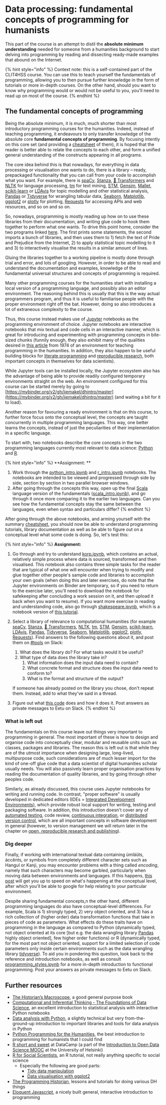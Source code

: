 # Data processing: fundamental concepts of programming for humanists

This part of the course is an attempt to distil the **absolute minimum understanding** needed for someone from a humanities background to start delving into programming by reading and dissecting ready-made examples that abound on the Internet.

{% hint style="info" %}
Context note: this is a self-contained part of the CLIT4HSS course. You can use this to teach yourself the fundamentals of programming, allowing you to then pursue further knowledge in the form of tutorials or more in-depth courses. On the other hand, should you want to know why programming would or would not be useful to you, you'll need to read up on most of the course.
{% endhint %}

## The fundamental concepts of programming

Being the absolute minimum, it is much, much shorter than most introductory programming courses for the humanities. Indeed, instead of teaching programming, it endeavours to only transfer knowledge of the absolute core **fundamental concepts of programming**. By focusing intently on this core set (and providing a [cheatsheet](https://nbviewer.jupyter.org/github/jiemakel/dhintro/blob/master/programming\_cheatsheet.ipynb) of them), it is hoped that the reader is better able to relate the concepts to each other, and form a unified general understanding of the constructs appearing in all programs.

The core idea behind this is that nowadays, for everything in data processing or visualisation one wants to do, there is a library – ready, prepackaged functionality that you can call from your code to accomplish what you want. For example, there is [spaCy](https://spacy.io), [Stanza](https://stanfordnlp.github.io/stanza/index.html),  [🤗 Transformers](https://huggingface.co/transformers/quicktour.html) and [NLTK](https://www.nltk.org) for language processing, [tm](https://cran.r-project.org/web/packages/tm/index.html) for text mining, [STM](https://www.structuraltopicmodel.com), [Gensim](https://radimrehurek.com/gensim/), [Mallet](http://mallet.cs.umass.edu), [scikit-learn](https://scikit-learn.org/stable/) or [LDAvis](https://cran.r-project.org/web/packages/LDAvis/README.html) for topic modelling and other statistical analysis, [Pandas](http://pandas.pydata.org) or [Tidyverse](https://www.tidyverse.org/packages/) for wrangling tabular data, [Seaborn](https://seaborn.pydata.org), [Matplotlib](http://matplotlib.org), [ggplot2](https://ggplot2.tidyverse.org) or [plotly](https://plot.ly) for plotting, [Requests](http://docs.python-requests.org/en/latest/) for accessing APIs and web resources, and so on and so on.&#x20;

So, nowadays, programming is mostly reading up how on to use these libraries from their documentation, and writing glue code to hook them together to perform what one wants. To drive this point home, consider the two programs linked [here](http://nbviewer.jupyter.org/github/jiemakel/dhintro/blob/master/modern\_programming.ipynb). The first prints some statements, the second imports a bunch of libraries, and then uses them to 1) fetch the text of Pride and Prejudice from the Internet, 2) to apply statistical topic modelling to it and 3) to interactively visualise the results in a similar amount of lines.

Gluing the libraries together to a working pipeline is mostly done through trial and error, and lots of googling. However, in order to be able to read and understand the documentation and examples, knowledge of the fundamental universal structures and concepts of programming is required.&#x20;

Many other programming courses for the humanities start with installing a local version of a programming language, and possibly also an editor environment. The reasoning behind this is usually that this is the way actual programmers program, and thus it is useful to familiarise people with the proper environment right off the bat. However, doing so also introduces a lot of extraneous complexity to the course.&#x20;

Thus, this course instead makes use of [Jupyter](http://jupyter.org) notebooks as the programming environment of choice. Jupyter notebooks are interactive notebooks that mix textual and code cells in an interactive manner, which is great for introducing and experimenting with programming concepts in bite-sized chunks (funnily enough, they also exhibit many of the qualities desired in [this article](https://hyp.is/Ap-aFs08EeinplOX3\_QUrQ/link.springer.com/content/pdf/10.1007/BF02402344.pdf) from 1974 of an environment for teaching programming in the humanities. In addition, they also happen to be useful building blocks for [literate programming](https://en.wikipedia.org/wiki/Literate\_programming) and [reproducible research](https://ropensci.org/blog/2014/06/09/reproducibility/), both important concepts in themselves for data scientists).&#x20;

While Jupyter tools can be installed locally, the Jupyter ecosystem also has the advantage of being able to provide readily configured temporary environments straight on the web. An environment configured for this course can be started merely by going to [https://mybinder.org/v2/gh/jiemakel/dhintro/master](https://mybinder.org/v2/gh/jiemakel/dhintro/master) (and waiting a bit for it to load).

Another reason for favouring a ready environment is that on this course, to further force focus onto the conceptual level, the concepts are taught concurrently in multiple programming languages. This way, one better learns the concepts, instead of just the peculiarities of their implementation in a specific language.

To start with, two notebooks describe the core concepts in the two programming languages currently most relevant to data science: [Python](http://python.org) and [R](https://www.r-project.org).&#x20;

{% hint style="info" %}
**Assignment: **

1. Work through the [python\_intro.ipynb](https://mybinder.org/v2/gh/jiemakel/dhintro/master?filepath=python\_intro.ipynb) and [r\_intro.ipynb](https://mybinder.org/v2/gh/jiemakel/dhintro/master?filepath=r\_intro.ipynb) notebooks. The notebooks are intended to be viewed and progressed through side by side, section by section in two parallel browser windows.
2. After going through the concepts this way, open up the final [Scala](https://www.scala-lang.org) language version of the fundamentals ([scala\_intro.ipynb](https://mybinder.org/v2/gh/jiemakel/dhintro/master?filepath=scala\_intro.ipynb)), and go through it once more comparing it to the earlier two languages. Can you see how the fundamental concepts stay the same between the languages, even when syntax and particulars differ?
{% endhint %}

After going through the above notebooks, and arming yourself with the summary [cheatsheet](https://nbviewer.jupyter.org/github/jiemakel/dhintro/blob/master/programming\_cheatsheet.ipynb), you should now be able to understand programming tutorials, library documentation as well as be able to figure out on a conceptual level what some code is doing. So, let's test this:

{% hint style="info" %}
**Assignment:**

1. Go through and try to understand [korp.ipynb](https://mybinder.org/v2/gh/jiemakel/dhintro/master?filepath=korp.ipynb), which contains an actual, relatively simple process where data is sourced, transformed and then visualised. This notebook also contains three simple tasks for the reader that are typical of what one will encounter when trying to modify and glue together other people's sample code and libraries to accomplish your own goals (when doing this and later exercises, do note that the Jupyter environments on Binder are temporary, so if you need to return to the exercise later, you'll need to download the notebook for safekeeping after concluding a work session on it, and then upload it back when you want to resume). If you want more exercise in reading and understanding code, also go through [shakespeare.ipynb](https://mybinder.org/v2/gh/jiemakel/dhintro/master?filepath=shakespeare.ipynb), which is a notebook version of [this tutorial](https://datawookie.netlify.com/blog/2013/09/text-mining-the-complete-works-of-william-shakespeare/).
2.  Select a library of relevance to computational humanities (for example [spaCy](https://spacy.io), [Stanza](https://stanfordnlp.github.io/stanza/index.html),  [🤗 Transformers](https://huggingface.co/transformers/quicktour.html), [NLTK](https://www.nltk.org), [tm](https://cran.r-project.org/web/packages/tm/index.html), [STM](https://www.structuraltopicmodel.com), [Gensim](https://radimrehurek.com/gensim/), [scikit-learn](https://scikit-learn.org/stable/), [LDAvis](https://cran.r-project.org/web/packages/LDAvis/README.html), [Pandas](http://pandas.pydata.org), [Tidyverse](https://www.tidyverse.org/packages/), [Seaborn](https://seaborn.pydata.org), [Matplotlib](http://matplotlib.org), [ggplot2](https://ggplot2.tidyverse.org), [plotly](https://plot.ly), [Requests](https://requests.readthedocs.io/en/master/)). Find answers to the following questions about it, and post them on [#tools](https://slack.com/app\_redirect?channel=tools\&team=T276JCMEU) on Slack:

    1. What does the library do? For what tasks would it be useful?
    2. What type of data does the library take in?
       1. What information does the input data need to contain?
       2. What concrete format and structure does the input data need to conform to?
       3. What is the format and structure of the output?

    If someone has already posted on the library you chose, don't repeat them. Instead, add to what they've said in a thread.
3. Figure out what [this code](https://mybinder.org/v2/gh/jiemakel/dhintro/master?filepath=python\_figure\_out.ipynb) does and how it does it. Post answers as private messages to Eetu on Slack.
{% endhint %}

### What is left out

The fundamentals on this course leave out things very important to programming in general. The most important of these is how to design and organise code into conceptually clear, modular and reusable units such as classes, packages and libraries. The reason this is left out is that while they are of the utmost importance when designing large, long-lived, multipurpose code, such considerations are of much lesser import for the kind of one-off glue code that a data scientist of digital humanities scholar usually needs. You will also passively learn proper organisation practices by reading the documentation of quality libraries, and by going through other peoples code.

Similarly, as already discussed, this course uses Jupyter notebooks for writing and running code. In contrast, "proper software" is usually developed in dedicated editors (IDEs = [Integrated Development Environments](https://coderefinery.github.io/IDEs/01-introduction-to-dev-tools/)), which provide robust local support for writing, testing and packaging software. In addition, this introduction doesn't cover any of [automated testing](https://coderefinery.github.io/testing/), code review, [continuous integration](https://coderefinery.github.io/automation/), or [distributed version control](https://coderefinery.github.io/git-collaborative/), which are all important concepts in software development in general (however, to version management we will return later in the chapter on [open, reproducible research and publishing](open-reproducible-research-and-publishing.md)).

### Dig deeper

Finally, if working with international textual data containing ümläüts, áccênts, or symbols from completely different character sets such as Hangul or Kanji, you may encounter problems with a thing called _encoding_, namely that such characters may become garbled, particularly when moving data between environments and languages. If this happens, [this post](http://kunststube.net/encoding/) will get you up to speed on what's happening at the conceptual level, after which you'll be able to google for help relating to your particular environment.

Despite sharing fundamental concepts,n the other hand, different programming languages do also have conceptual-level differences. For example, Scala is 1) strongly typed, 2) very object oriented, and 3) has a rich collection of (higher order) data transformation functions that take in pieces of code as parameters. What effects do these traits have on programming in the language as compared to Python (dynamically typed, not object oriented at its core \[but e.g. the data wrangling library [Pandas](http://pandas.pydata.org) highly object oriented], few higher order functions) or R (dynamically typed, for the most part not object oriented, support for a limited selection of code parameters only inside certain environments such as the data wrangling library [tidyverse](http://tidyverse.org)). To aid you in pondering this question, look back to the reference and introduction notebooks, as well as consult [programming\_styles.ipynb](https://mybinder.org/v2/gh/jiemakel/dhintro/master?filepath=programming\_styles.ipynb) for a more in-depth introduction to functional programming. Post your answers as private messages to Eetu on Slack.

## Further resources

* [The Historian’s Macroscope](http://www.themacroscope.org/?page\_id=584), a good general purpose book
* [Computational and Inferential Thinking - The Foundations of Data Science](https://www.inferentialthinking.com), an excellent introduction to statistical  analysis with interactive Python notebooks
* [Data analysis with Python](https://csmastersuh.github.io/data\_analysis\_with\_python\_2020/), a slightly technical but very from-the-ground-up introduction to important libraries and tools for data analysis in Python
* [Python Programming for the Humanities](http://fbkarsdorp.github.io/python-course/), the best introduction to programming for humanists that I could find
* [R short and sweet](https://www.datacamp.com/courses/r-short-and-sweet) at DataCamp (a part of the [Introduction to Open Data Science MOOC](https://mooc.helsinki.fi/course/view.php?id=158) at the University of Helsinki)
* [R for Social Scientists](https://datacarpentry.org/r-socialsci/), an R tutorial, not really anything specific to social science
  * Especially the following are good parts:
    * [Tidy data manipulation](https://datacarpentry.org/r-socialsci/03-dplyr-tidyr/)
    * [Data visualisation with ggplot2](https://datacarpentry.org/r-socialsci/04-ggplot2/index.html)
* [The Programming Historian](http://programminghistorian.org), lessons and tutorials for doing various DH things
* [Eloquent Javascript](http://eloquentjavascript.net), a nicely built general, interactive introduction to programming



